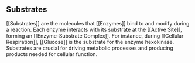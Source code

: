 ## Substrates  
[[Substrates]] are the molecules that [[Enzymes]] bind to and modify during a reaction. Each enzyme interacts with its substrate at the [[Active Site]], forming an [[Enzyme-Substrate Complex]]. For instance, during [[Cellular Respiration]], [[Glucose]] is the substrate for the enzyme hexokinase. Substrates are crucial for driving metabolic processes and producing products needed for cellular function.